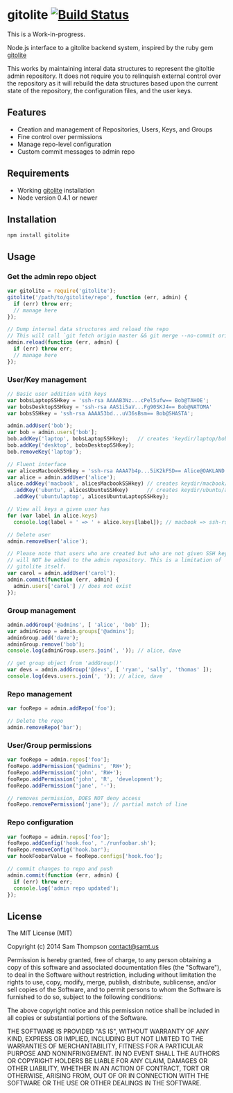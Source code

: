 # gitolite [![Build Status](https://secure.travis-ci.org/samt/node-gitolite.png)](http://travis-ci.org/samt/node-gitolite)

This is a Work-in-progress.

Node.js interface to a gitolite backend system, inspired by the ruby gem [gitolite](https://github.com/wingrunr21/gitolite)

This works by maintaining interal data structures to represent the gitoltie
admin repository. It does not require you to relinquish external control over
the repository as it will rebuild the data structures based upon the current
state of the repository, the configuration files, and the user keys.

## Features

* Creation and management of Repositories, Users, Keys, and Groups
* Fine control over permissions
* Manage repo-level configuration
* Custom commit messages to admin repo

## Requirements

* Working [gitolite](http://gitolite.com/) installation
* Node version 0.4.1 or newer

## Installation

    npm install gitolite

## Usage

### Get the admin repo object

```javascript
var gitolite = require('gitolite');
gitolite('/path/to/gitolite/repo', function (err, admin) {
  if (err) throw err;
  // manage here
});

// Dump internal data structures and reload the repo
// This will call `git fetch origin master && git merge --no-commit origin/master`
admin.reload(function (err, admin) {
  if (err) throw err;
  // manage here
});
```

### User/Key management

```javascript
// Basic user addition with keys
var bobsLaptopSSHkey = 'ssh-rsa AAAAB3Nz...cPel5ufw== Bob@TAHOE';
var bobsDesktopSSHkey = 'ssh-rsa AAS1i5aV...Fg90SKJ4== Bob@NATOMA'
var bobsSSHkey = 'ssh-rsa AAAA53bd...uV36sBsm== Bob@SHASTA';

admin.addUser('bob');
var bob = admin.users['bob'];
bob.addKey('laptop', bobsLaptopSSHkey);   // creates 'keydir/laptop/bob.pub'
bob.addKey('desktop', bobsDesktopSSHkey);
bob.removeKey('laptop');

// Fluent interface
var alicesMacbookSSHkey = 'ssh-rsa AAAA7b4p...5iK2kFSD== Alice@OAKLAND';
var alice = admin.addUser('alice');
alice.addKey('macbook', alicesMacbookSSHkey) // creates keydir/macbook/alice.pub
  .addKey('ubuntu', alicesUbuntuSSHkey)      // creates keydir/ubuntu/alice.pub
  .addKey('ubuntulaptop', alicesUbuntuLaptopSSHkey);

// View all keys a given user has
for (var label in alice.keys)
  console.log(label + ' => ' + alice.keys[label]); // macbook => ssh-rsa AAAA7b4p...5iK2kFSD== Alice@OAKLAND;

// Delete user
admin.removeUser('alice');

// Please note that users who are created but who are not given SSH keys
// will NOT be added to the admin repository. This is a limitation of
// gitolite itself.
var carol = admin.addUser('carol');
admin.commit(function (err, admin) {
  admin.users['carol'] // does not exist
});
```

### Group management

```javascript
admin.addGroup('@admins', [ 'alice', 'bob' ]);
var adminGroup = admin.groups['@admins'];
adminGroup.add('dave');
adminGroup.remove('bob');
console.log(adminGroup.users.join(', ')); // alice, dave

// get group object from 'addGroup()'
var devs = admin.addGroup('@devs', [ 'ryan', 'sally', 'thomas' ]);
console.log(devs.users.join(', ')); // alice, dave
```

### Repo management

```javascript
var fooRepo = admin.addRepo('foo');

// Delete the repo
admin.removeRepo('bar');
```

### User/Group permissions

```javascript
var fooRepo = admin.repos['foo'];
fooRepo.addPermission('@admins', 'RW+');
fooRepo.addPermission('john', 'RW+');
fooRepo.addPermission('john', 'R', 'development');
fooRepo.addPermission('jane', '-');

// removes permission, DOES NOT deny access
fooRepo.removePermission('jane'); // partial match of line
```

### Repo configuration

```javascript
var fooRepo = admin.repos['foo'];
fooRepo.addConfig('hook.foo', './runfoobar.sh');
fooRepo.removeConfig('hook.bar');
var hookFoobarValue = fooRepo.configs['hook.foo'];

// commit changes to repo and push
admin.commit(function (err, admin) {
  if (err) throw err;
  console.log('admin repo updated');
});
```

## License

The MIT License (MIT)

Copyright (c) 2014 Sam Thompson <contact@samt.us>

Permission is hereby granted, free of charge, to any person obtaining a copy
of this software and associated documentation files (the "Software"), to deal
in the Software without restriction, including without limitation the rights
to use, copy, modify, merge, publish, distribute, sublicense, and/or sell
copies of the Software, and to permit persons to whom the Software is
furnished to do so, subject to the following conditions:

The above copyright notice and this permission notice shall be included in
all copies or substantial portions of the Software.

THE SOFTWARE IS PROVIDED "AS IS", WITHOUT WARRANTY OF ANY KIND, EXPRESS OR
IMPLIED, INCLUDING BUT NOT LIMITED TO THE WARRANTIES OF MERCHANTABILITY,
FITNESS FOR A PARTICULAR PURPOSE AND NONINFRINGEMENT. IN NO EVENT SHALL THE
AUTHORS OR COPYRIGHT HOLDERS BE LIABLE FOR ANY CLAIM, DAMAGES OR OTHER
LIABILITY, WHETHER IN AN ACTION OF CONTRACT, TORT OR OTHERWISE, ARISING FROM,
OUT OF OR IN CONNECTION WITH THE SOFTWARE OR THE USE OR OTHER DEALINGS IN
THE SOFTWARE.
